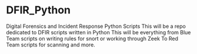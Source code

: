 # DFIR_Python
Digital Forensics and Incident Response Python Scripts
This will be a repo dedicated to DFIR scripts written in Python
This will be everything from Blue Team scripts on writing rules for snort or working through Zeek
To Red Team scripts for scanning and more.
